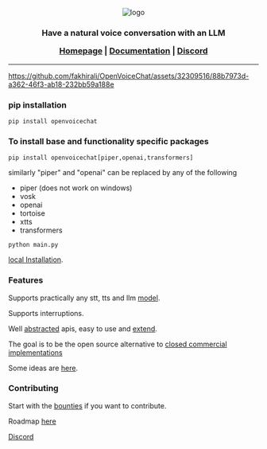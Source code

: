 
<div align="center">

![logo](docs/main_logo.png)


<h3>
Have a natural voice conversation with an LLM

[Homepage](https://www.finityalpha.com/OpenVoiceChat/) | [Documentation](https://www.finityalpha.com/OpenVoiceChat/home/) | [Discord](https://discord.gg/M5S2JksapH)

</h3>

</div>

---

https://github.com/fakhirali/OpenVoiceChat/assets/32309516/88b7973d-a362-46f3-ab18-232bb59a188e

### pip installation
```shell
pip install openvoicechat
```

### To install base and functionality specific packages
```shell
pip install openvoicechat[piper,openai,transformers]
```

similarly "piper" and "openai" can be replaced by any of the following
- piper (does not work on windows)
- vosk
- openai
- tortoise
- xtts
- transformers

```shell 
python main.py
```

[local Installation](INSTALL.md).

### Features

Supports practically any stt, tts and llm [model](notes/Models.md).

Supports interruptions.

Well [abstracted](/openvoicechat/tts) apis, easy to use and [extend](docs/Adding_models.md).

The goal is to be the open source alternative to [closed commercial implementations](notes/Competition.md)

Some ideas are [here](notes/Ideas.md). 

### Contributing
Start with the [bounties](https://docs.google.com/spreadsheets/d/1d2MZTa9FKM4IHLrBs_nMuA2yuLaSY4USzdGH6vRdPbU/edit?usp=sharing) 
if you want to contribute.

Roadmap [here](notes/Roadmap.md)

[Discord](https://discord.gg/M5S2JksapH)
